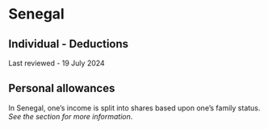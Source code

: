 # Senegal
## Individual - Deductions
Last reviewed - 19 July 2024
## Personal allowances
In Senegal, one’s income is split into shares based upon one’s family status. _See the section for more information_.
